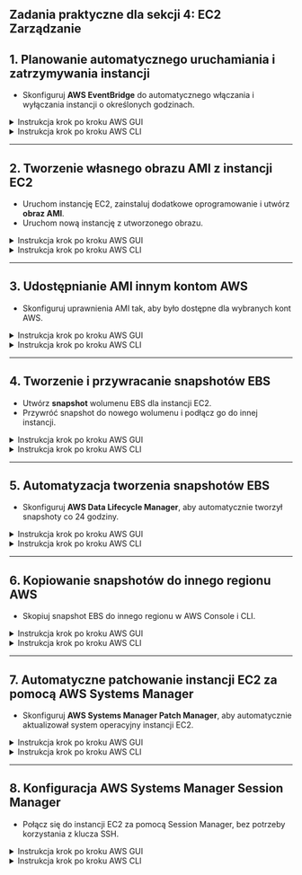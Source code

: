 ## **Zadania praktyczne dla sekcji 4: EC2 Zarządzanie** 

## **1. Planowanie automatycznego uruchamiania i zatrzymywania instancji**  
- Skonfiguruj **AWS EventBridge** do automatycznego włączania i wyłączania instancji o określonych godzinach.

<details>
    <summary>Instrukcja krok po kroku AWS GUI</summary>

### **1. Tworzenie reguły EventBridge do automatycznego uruchamiania instancji**  
1. Przejdź do **AWS Management Console** → **EventBridge**.  
2. Kliknij **Rules** → **Create rule**.  
3. Wpisz **Rule name**: `StartEC2Instances`.  
4. W sekcji **Event source** wybierz **Schedule**.  
5. Wybierz **Cron expression** i ustaw harmonogram:  
   - Przykład: `0 7 * * ? *` → codziennie o **07:00 UTC**.  
6. W sekcji **Target** kliknij **EC2**.  
7. Wybierz **Action** → **StartInstances**.  
8. Wybierz instancję EC2 do uruchomienia.  
9. Kliknij **Create rule**.  

📌 **Instancja EC2 będzie automatycznie uruchamiana o 07:00 UTC!** 🎉  

---

### **2. Tworzenie reguły EventBridge do automatycznego zatrzymywania instancji**  
1. Wróć do **AWS EventBridge** → **Rules** → **Create rule**.  
2. Wpisz **Rule name**: `StopEC2Instances`.  
3. W sekcji **Event source** wybierz **Schedule**.  
4. Wybierz **Cron expression** i ustaw harmonogram:  
   - Przykład: `0 19 * * ? *` → codziennie o **19:00 UTC**.  
5. W sekcji **Target** kliknij **EC2**.  
6. Wybierz **Action** → **StopInstances**.  
7. Wybierz instancję EC2 do zatrzymania.  
8. Kliknij **Create rule**.  

📌 **Instancja EC2 będzie automatycznie zatrzymywana o 19:00 UTC!** 🎉  
</details>

<details>
    <summary>Instrukcja krok po kroku AWS CLI</summary>

### **1. Tworzenie reguły EventBridge do uruchamiania instancji**  
```sh
aws events put-rule \
    --name "StartEC2Instances" \
    --schedule-expression "cron(0 7 * * ? *)"
```
📌 **Reguła uruchomi się codziennie o 07:00 UTC.**  

Dodanie instancji EC2 jako celu reguły:  
```sh
aws events put-targets \
    --rule "StartEC2Instances" \
    --targets "Id"="1","Arn"="arn:aws:ec2:us-east-1:123456789012:instance/i-0123456789abcdef0"
```

Przyznanie EventBridge uprawnień do uruchamiania instancji:  
```sh
aws iam put-role-policy \
    --role-name "AWSServiceRoleForEC2ScheduledEvents" \
    --policy-name "StartEC2Policy" \
    --policy-document '{
        "Version": "2012-10-17",
        "Statement": [
            {
                "Effect": "Allow",
                "Action": "ec2:StartInstances",
                "Resource": "arn:aws:ec2:us-east-1:123456789012:instance/i-0123456789abcdef0"
            }
        ]
    }'
```

---

### **2. Tworzenie reguły EventBridge do zatrzymywania instancji**  
```sh
aws events put-rule \
    --name "StopEC2Instances" \
    --schedule-expression "cron(0 19 * * ? *)"
```
📌 **Reguła zatrzyma instancję codziennie o 19:00 UTC.**  

Dodanie instancji EC2 jako celu reguły:  
```sh
aws events put-targets \
    --rule "StopEC2Instances" \
    --targets "Id"="1","Arn"="arn:aws:ec2:us-east-1:123456789012:instance/i-0123456789abcdef0"
```

Przyznanie EventBridge uprawnień do zatrzymywania instancji:  
```sh
aws iam put-role-policy \
    --role-name "AWSServiceRoleForEC2ScheduledEvents" \
    --policy-name "StopEC2Policy" \
    --policy-document '{
        "Version": "2012-10-17",
        "Statement": [
            {
                "Effect": "Allow",
                "Action": "ec2:StopInstances",
                "Resource": "arn:aws:ec2:us-east-1:123456789012:instance/i-0123456789abcdef0"
            }
        ]
    }'
```
</details>

---

## **2. Tworzenie własnego obrazu AMI z instancji EC2**  
- Uruchom instancję EC2, zainstaluj dodatkowe oprogramowanie i utwórz **obraz AMI**.  
- Uruchom nową instancję z utworzonego obrazu.  

<details>
    <summary>Instrukcja krok po kroku AWS GUI</summary>

### **1. Przygotowanie instancji EC2 przed utworzeniem AMI**  
1. Przejdź do **AWS Management Console** → **EC2**.  
2. Wybierz instancję, którą chcesz sklonować do obrazu AMI.  
3. (Opcjonalnie) Jeśli chcesz uwzględnić najnowsze zmiany, uruchom w terminalu:  
   ```sh
   sudo yum update -y  # Dla Amazon Linux / RHEL
   sudo apt update -y  # Dla Ubuntu / Debian
   ```
4. (Opcjonalnie) Uruchom ponownie instancję, aby zastosować zmiany:  
   ```sh
   sudo reboot
   ```

---

### **2. Tworzenie obrazu AMI**  
1. Przejdź do **AWS EC2** → **Instances**.  
2. Wybierz instancję, którą chcesz sklonować.  
3. Kliknij **Actions** → **Image and templates** → **Create Image**.  
4. Wpisz **Image name**, np. `MyCustomAMI`.  
5. (Opcjonalnie) Dodaj opis obrazu.  
6. Wybierz **No reboot**, jeśli nie chcesz restartować instancji.  
7. Kliknij **Create Image**.  

📌 **AWS rozpocznie tworzenie obrazu AMI. Proces ten może potrwać kilka minut.**  

---

### **3. Sprawdzenie gotowego obrazu AMI**  
1. Przejdź do **AWS EC2** → **Images** → **AMIs**.  
2. Znajdź utworzony obraz `MyCustomAMI`.  
3. Po zakończeniu procesu status zmieni się na **Available**.  

📌 **Teraz możesz użyć AMI do tworzenia nowych instancji EC2!** 🎉  

</details>

<details>
    <summary>Instrukcja krok po kroku AWS CLI</summary>

### **1. Pobranie ID instancji EC2**  
```sh
aws ec2 describe-instances --query "Reservations[*].Instances[*].InstanceId" --output text
```
Załóżmy, że ID instancji to `i-0123456789abcdef0`.

---

### **2. Tworzenie obrazu AMI z instancji EC2**  
```sh
aws ec2 create-image \
    --instance-id i-0123456789abcdef0 \
    --name "MyCustomAMI" \
    --description "Custom AMI created from instance i-0123456789abcdef0" \
    --no-reboot
```
📌 **Dodaj `--no-reboot`, jeśli nie chcesz restartować instancji podczas tworzenia obrazu.**  

---

### **3. Sprawdzenie statusu obrazu AMI**  
```sh
aws ec2 describe-images --owners self --query "Images[*].[ImageId,State,Name]" --output table
```
📌 **Kiedy `State` zmieni się na `available`, AMI jest gotowe do użycia!** 🎉  

---

### **4. Tworzenie nowej instancji EC2 z obrazu AMI**  
Po utworzeniu AMI możesz z niego uruchomić nową instancję:  
```sh
aws ec2 run-instances \
    --image-id ami-0123456789abcdef0 \
    --count 1 \
    --instance-type t2.micro \
    --key-name my-key \
    --security-groups my-security-group
```
📌 **Podmień `ami-0123456789abcdef0` na ID swojego AMI.**  

</details>

---

## **3. Udostępnianie AMI innym kontom AWS**  
- Skonfiguruj uprawnienia AMI tak, aby było dostępne dla wybranych kont AWS.  

<details>
    <summary>Instrukcja krok po kroku AWS GUI</summary>

### **1. Znalezienie utworzonego obrazu AMI**  
1. Przejdź do **AWS Management Console** → **EC2**.  
2. W lewym menu kliknij **AMIs** (Images).  
3. Znajdź obraz AMI, który chcesz udostępnić.  
4. Zaznacz obraz i kliknij **Actions** → **Modify Image Permissions**.  

---

### **2. Udostępnienie AMI innemu kontu AWS**  
1. W sekcji **Image Permissions** wybierz **Private**.  
2. W polu **Account ID** wpisz identyfikator konta AWS, któremu chcesz udostępnić obraz.  
3. Kliknij **Add Permission**.  
4. Kliknij **Save Changes**.  

📌 **Teraz AMI jest dostępne dla innego konta AWS!** 🎉  

---

### **3. Udostępnienie powiązanych snapshotów (jeśli AMI korzysta z EBS)**  
Jeśli obraz AMI używa wolumenów **EBS**, musisz również udostępnić powiązany snapshot:  
1. Przejdź do **AWS EC2** → **Snapshots**.  
2. Znajdź snapshot powiązany z AMI.  
3. Kliknij **Modify Permissions**.  
4. Dodaj identyfikator konta AWS i kliknij **Save Changes**.  

📌 **Teraz inne konto może korzystać zarówno z AMI, jak i z jego snapshotu!**  

</details>

<details>
    <summary>Instrukcja krok po kroku AWS CLI</summary>

### **1. Pobranie listy dostępnych AMI**  
```sh
aws ec2 describe-images --owners self --query "Images[*].[ImageId,Name]" --output table
```
Załóżmy, że AMI ma ID: `ami-0123456789abcdef0`.

---

### **2. Udostępnienie AMI innemu kontu AWS**  
```sh
aws ec2 modify-image-attribute \
    --image-id ami-0123456789abcdef0 \
    --launch-permission "Add=[{UserId='111122223333'}]"
```
📌 **Zmień `111122223333` na ID konta, któremu chcesz udostępnić obraz.**  

---

### **3. Udostępnienie powiązanego snapshotu (jeśli AMI używa EBS)**  
📌 Najpierw znajdź snapshot powiązany z AMI:  
```sh
aws ec2 describe-images --image-ids ami-0123456789abcdef0 \
    --query "Images[*].BlockDeviceMappings[*].Ebs.SnapshotId"
```
Załóżmy, że snapshot ma ID: `snap-0123456789abcdef0`.

📌 Udostępnij snapshot innemu kontu AWS:  
```sh
aws ec2 modify-snapshot-attribute \
    --snapshot-id snap-0123456789abcdef0 \
    --attribute createVolumePermission \
    --operation-type add \
    --user-ids 111122223333
```

📌 **Teraz inne konto może używać AMI oraz jego snapshotu!** 🎉  

---

### **4. Sprawdzenie, czy AMI zostało poprawnie udostępnione**  
```sh
aws ec2 describe-image-attribute \
    --image-id ami-0123456789abcdef0 \
    --attribute launchPermission
```
📌 **Powinieneś zobaczyć ID konta, któremu udostępniono AMI.**  

</details>

---

## **4. Tworzenie i przywracanie snapshotów EBS**  
- Utwórz **snapshot** wolumenu EBS dla instancji EC2.  
- Przywróć snapshot do nowego wolumenu i podłącz go do innej instancji.  

<details>
    <summary>Instrukcja krok po kroku AWS GUI</summary>

### **1. Tworzenie snapshotu EBS**  
1. Przejdź do **AWS Management Console** → **EC2**.  
2. W lewym menu kliknij **Volumes**.  
3. Wybierz wolumen powiązany z Twoją instancją EC2.  
4. Kliknij **Actions** → **Create snapshot**.  
5. Wpisz **Description**, np. `Backup for EC2 Instance`.  
6. Kliknij **Create snapshot**.  

📌 **AWS rozpocznie tworzenie snapshotu, co może potrwać kilka minut.** 🎉  

---

### **2. Sprawdzenie statusu snapshotu**  
1. Przejdź do **AWS EC2** → **Snapshots**.  
2. Znajdź utworzony snapshot – status powinien zmienić się na **Completed**.  

---

### **3. Tworzenie nowego wolumenu EBS z istniejącego snapshotu**  
1. Przejdź do **AWS EC2** → **Snapshots**.  
2. Zaznacz snapshot i kliknij **Actions** → **Create Volume**.  
3. Wybierz ten sam **region** co instancja EC2.  
4. Wybierz **typ wolumenu** (np. **gp3** dla SSD).  
5. Kliknij **Create Volume**.  

📌 **Wolumen EBS został utworzony na podstawie snapshotu!** 🎉  

---

### **4. Podłączenie nowego wolumenu do instancji EC2**  
1. Przejdź do **AWS EC2** → **Volumes**.  
2. Zaznacz nowy wolumen i kliknij **Actions** → **Attach Volume**.  
3. Wybierz instancję EC2 i nazwę urządzenia (np. `/dev/sdf`).  
4. Kliknij **Attach**.  

📌 **Teraz instancja EC2 ma dostęp do nowego wolumenu!**  

</details>

<details>
    <summary>Instrukcja krok po kroku AWS CLI</summary>

### **1. Tworzenie snapshotu EBS**  
📌 Pobierz **ID wolumenu**, który chcesz zbackupować:  
```sh
aws ec2 describe-volumes --query "Volumes[*].[VolumeId,Size,State]" --output table
```
Załóżmy, że wolumen ma ID: `vol-0123456789abcdef0`.  

📌 Utwórz snapshot:  
```sh
aws ec2 create-snapshot --volume-id vol-0123456789abcdef0 --description "Backup for EC2 Instance"
```

---

### **2. Sprawdzenie statusu snapshotu**  
```sh
aws ec2 describe-snapshots --query "Snapshots[*].[SnapshotId,State,StartTime]" --output table
```
📌 **Gdy `State` zmieni się na `completed`, snapshot jest gotowy.**  

---

### **3. Tworzenie nowego wolumenu EBS ze snapshotu**  
📌 Pobierz **ID snapshotu**:  
```sh
aws ec2 describe-snapshots --query "Snapshots[*].[SnapshotId]" --output text
```
Załóżmy, że snapshot ma ID: `snap-0123456789abcdef0`.  

📌 Utwórz nowy wolumen w tym samym regionie:  
```sh
aws ec2 create-volume --snapshot-id snap-0123456789abcdef0 --availability-zone us-east-1a --volume-type gp3
```
📌 **Zmień `us-east-1a` na strefę, w której działa Twoja instancja.**  

---

### **4. Podłączenie wolumenu do instancji EC2**  
📌 Pobierz **ID instancji EC2**, do której chcesz podłączyć nowy wolumen:  
```sh
aws ec2 describe-instances --query "Reservations[*].Instances[*].InstanceId" --output text
```
Załóżmy, że instancja ma ID: `i-0123456789abcdef0`.  

📌 Podłącz nowy wolumen do instancji EC2:  
```sh
aws ec2 attach-volume --volume-id vol-0123456789abcdef0 --instance-id i-0123456789abcdef0 --device /dev/sdf
```

📌 **Instancja EC2 ma teraz dostęp do nowego wolumenu EBS opartego na snapshotcie!** 🎉  

</details>

---

## **5. Automatyzacja tworzenia snapshotów EBS**  
- Skonfiguruj **AWS Data Lifecycle Manager**, aby automatycznie tworzył snapshoty co 24 godziny.  

<details>
    <summary>Instrukcja krok po kroku AWS GUI</summary>

### **1. Tworzenie polityki automatycznego tworzenia snapshotów**  
1. Przejdź do **AWS Management Console** → **EC2**.  
2. W lewym menu wybierz **Lifecycle Manager** (w sekcji Elastic Block Store).  
3. Kliknij **Create lifecycle policy**.  
4. Wybierz **Policy type**: **EBS Snapshot Policy**.  
5. Kliknij **Next**.  

---

### **2. Konfiguracja reguł tworzenia snapshotów**  
1. **Target resources**:  
   - Wybierz **Instance or Volume tags** i dodaj tag, np.  
     - **Key**: `Backup`  
     - **Value**: `Daily`  
   - Snapshoty będą tworzone dla wolumenów EBS z tym tagiem.  
2. **Schedule**:  
   - Wpisz **Policy Name**: `Daily-EBS-Snapshots`.  
   - Wybierz **Frequency**: `Every 24 hours`.  
   - Wybierz **Start Time**: np. `02:00 UTC`.  
   - Określ liczbę snapshotów do zachowania, np. **7** (stare snapshoty będą automatycznie usuwane).  
3. **IAM Permissions**:  
   - System automatycznie przypisze wymagane uprawnienia.  
4. Kliknij **Create Policy**.  

📌 **Teraz AWS DLM będzie automatycznie tworzył snapshoty EBS co 24 godziny!** 🎉  

</details>

<details>
    <summary>Instrukcja krok po kroku AWS CLI</summary>

### **1. Tworzenie polityki Data Lifecycle Manager (DLM)**  
```sh
aws dlm create-lifecycle-policy \
    --execution-role-arn arn:aws:iam::123456789012:role/AWSDataLifecycleManagerDefaultRole \
    --description "Daily snapshot policy for EBS volumes" \
    --state ENABLED \
    --policy-details '{
        "ResourceTypes": ["VOLUME"],
        "TargetTags": [{"Key": "Backup", "Value": "Daily"}],
        "Schedules": [{
            "Name": "Daily EBS Snapshots",
            "TagsToAdd": [{"Key": "SnapshotType", "Value": "Automated"}],
            "CreateRule": {"Interval": 24, "IntervalUnit": "HOURS", "Times": ["02:00"]},
            "RetainRule": {"Count": 7}
        }]
    }'
```
📌 **Zmień `123456789012` na swój numer konta AWS.**  

---

### **2. Sprawdzenie statusu polityki**  
```sh
aws dlm get-lifecycle-policies
```
📌 **Wynik powinien pokazać politykę z `State: ENABLED`.**  

---

### **3. Dodanie tagu do wolumenu EBS, aby polityka działała**  
📌 Pobierz **ID wolumenu**, który chcesz objąć polityką:  
```sh
aws ec2 describe-volumes --query "Volumes[*].[VolumeId]" --output text
```
Załóżmy, że wolumen ma ID: `vol-0123456789abcdef0`.  

📌 Dodaj tag `Backup: Daily`:  
```sh
aws ec2 create-tags --resources vol-0123456789abcdef0 --tags Key=Backup,Value=Daily
```

📌 **Teraz AWS DLM automatycznie tworzy snapshoty dla wolumenów oznaczonych tagiem `Backup: Daily`.** 🎉  

---

### **4. Sprawdzenie utworzonych snapshotów**  
```sh
aws ec2 describe-snapshots --owner-id 123456789012 --query "Snapshots[*].[SnapshotId,StartTime]" --output table
```
📌 **Jeśli snapshoty są tworzone zgodnie z harmonogramem, polityka działa poprawnie!**  

</details>

---

## **6. Kopiowanie snapshotów do innego regionu AWS**  
- Skopiuj snapshot EBS do innego regionu w AWS Console i CLI.  

<details>
    <summary>Instrukcja krok po kroku AWS GUI</summary>

### **1. Znalezienie snapshotu do skopiowania**
1. Przejdź do **AWS Management Console** → **EC2**.  
2. W lewym menu kliknij **Snapshots**.  
3. Znajdź snapshot, który chcesz skopiować, i zaznacz go.  
4. Kliknij **Actions** → **Copy Snapshot**.  

---

### **2. Konfiguracja kopiowania snapshotu**
1. W polu **Destination region** wybierz region docelowy (np. `us-west-2`).  
2. Wpisz **Description**, np. `Copy of snapshot for backup`.  
3. (Opcjonalnie) Wybierz **Encryption**:  
   - Jeśli snapshot był zaszyfrowany, zostanie skopiowany z tą samą konfiguracją.  
   - Jeśli snapshot nie był zaszyfrowany, możesz wybrać nowy klucz KMS.  
4. Kliknij **Copy Snapshot**.  

📌 **AWS rozpocznie kopiowanie snapshotu. Może to potrwać kilka minut, w zależności od jego rozmiaru.** 🎉  

---

### **3. Sprawdzenie skopiowanego snapshotu**
1. Zmień region w prawym górnym rogu na region docelowy (`us-west-2`).  
2. Przejdź do **EC2** → **Snapshots**.  
3. Znajdź nowo skopiowany snapshot – powinien mieć status **completed**.  

📌 **Snapshot został pomyślnie skopiowany do nowego regionu!** 🎉  

</details>

<details>
    <summary>Instrukcja krok po kroku AWS CLI</summary>

### **1. Pobranie listy snapshotów w regionie źródłowym**  
```sh
aws ec2 describe-snapshots --owner-id 123456789012 --region us-east-1 \
    --query "Snapshots[*].[SnapshotId,StartTime]" --output table
```
📌 **Zmień `123456789012` na swój numer konta AWS.**  

Załóżmy, że snapshot do skopiowania ma ID: `snap-0123456789abcdef0`.

---

### **2. Kopiowanie snapshotu do nowego regionu**  
```sh
aws ec2 copy-snapshot \
    --source-region us-east-1 \
    --source-snapshot-id snap-0123456789abcdef0 \
    --destination-region us-west-2 \
    --description "Backup copy of snapshot snap-0123456789abcdef0"
```
📌 **Zmień `us-east-1` i `us-west-2` na odpowiednie regiony.**  

---

### **3. Sprawdzenie statusu kopiowanego snapshotu**  
```sh
aws ec2 describe-snapshots --owner-id 123456789012 --region us-west-2 \
    --query "Snapshots[*].[SnapshotId,State,StartTime]" --output table
```
📌 **Gdy `State` zmieni się na `completed`, snapshot jest gotowy do użycia w nowym regionie!** 🎉  

---

### **4. Tworzenie wolumenu EBS z nowego snapshotu w regionie docelowym**  
```sh
aws ec2 create-volume \
    --snapshot-id snap-0123456789abcdef0 \
    --availability-zone us-west-2a \
    --volume-type gp3 \
    --region us-west-2
```
📌 **Zmień `snap-0123456789abcdef0` na ID skopiowanego snapshotu i `us-west-2a` na odpowiednią strefę dostępności.**  
</details>

---

## **7. Automatyczne patchowanie instancji EC2 za pomocą AWS Systems Manager**  
- Skonfiguruj **AWS Systems Manager Patch Manager**, aby automatycznie aktualizował system operacyjny instancji EC2.  

<details>
    <summary>Instrukcja krok po kroku AWS GUI</summary>

### **1. Konfiguracja AWS Systems Manager na instancji EC2**
1. Przejdź do **AWS Management Console** → **EC2**.  
2. Wybierz instancję EC2 i przejdź do zakładki **Permissions**.  
3. Upewnij się, że instancja ma rolę IAM z polityką **AmazonSSMManagedInstanceCore**:  
   - Jeśli nie ma, utwórz nową rolę IAM dla EC2 i dodaj ją do instancji.  

---

### **2. Tworzenie polityki aktualizacji w AWS Systems Manager**
1. Przejdź do **AWS Systems Manager** → **Patch Manager**.  
2. Kliknij **Configure patch policies**.  
3. Wybierz opcję **Create patch policy**.  
4. W sekcji **Targets** wybierz instancje do aktualizacji (np. wszystkie z określonym tagiem).  
5. Wybierz **Operating System**:  
   - **Amazon Linux 2**, **Ubuntu**, **Windows**, itp.  
6. W sekcji **Patch classification** wybierz:  
   - `Security updates` (dla bezpieczeństwa)  
   - `Critical updates` (dla ważnych poprawek)  
7. Wybierz harmonogram (np. co tydzień, w soboty o 02:00 UTC).  
8. Kliknij **Create**.  

📌 **AWS Systems Manager będzie teraz automatycznie aktualizować instancje EC2!** 🎉  

</details>

<details>
    <summary>Instrukcja krok po kroku AWS CLI</summary>

### **1. Dodanie roli IAM do instancji EC2**
📌 Sprawdź, czy instancja EC2 ma odpowiednią rolę:  
```sh
aws ec2 describe-instances \
    --query "Reservations[*].Instances[*].[InstanceId,IamInstanceProfile.Arn]" --output table
```
📌 Jeśli brak roli IAM, utwórz ją:  
```sh
aws iam create-role --role-name SSM-EC2-Role \
    --assume-role-policy-document '{
        "Version": "2012-10-17",
        "Statement": [
            {
                "Effect": "Allow",
                "Principal": { "Service": "ec2.amazonaws.com" },
                "Action": "sts:AssumeRole"
            }
        ]
    }'
```
📌 Przypisz politykę **AmazonSSMManagedInstanceCore** do roli:  
```sh
aws iam attach-role-policy \
    --role-name SSM-EC2-Role \
    --policy-arn arn:aws:iam::aws:policy/AmazonSSMManagedInstanceCore
```
📌 Przypisz rolę IAM do instancji EC2:  
```sh
aws ec2 associate-iam-instance-profile \
    --instance-id i-0123456789abcdef0 \
    --iam-instance-profile Name=SSM-EC2-Role
```

---

### **2. Tworzenie polityki aktualizacji w Systems Manager**
📌 Utwórz politykę Patch Manager dla Amazon Linux 2:  
```sh
aws ssm create-patch-baseline \
    --name "SecurityUpdates" \
    --operating-system AMAZON_LINUX_2 \
    --approval-rules "PatchRules=[{PatchFilterGroup={PatchFilters=[{Key='CLASSIFICATION',Values=['Security']}]},ApproveAfterDays=0}]"
```
📌 **Zmień `AMAZON_LINUX_2` na odpowiedni system operacyjny, jeśli używasz innego.**  

---

### **3. Przypisanie polityki do instancji EC2**  
📌 Pobierz **ID polityki** Patch Manager:  
```sh
aws ssm describe-patch-baselines --query "BaselineIdentities[*].[BaselineId,Name]" --output table
```
📌 Przypisz politykę do instancji:  
```sh
aws ssm register-patch-baseline-for-patch-group \
    --baseline-id pb-0123456789abcdef0 \
    --patch-group "Production"
```

---

### **4. Wymuszenie aktualizacji systemu operacyjnego**
📌 Uruchom proces aktualizacji:  
```sh
aws ssm send-command \
    --document-name "AWS-RunPatchBaseline" \
    --targets "Key=tag:Environment,Values=Production" \
    --parameters "Operation=Install"
```

---

### **5. Sprawdzenie statusu aktualizacji**  
📌 Monitorowanie statusu aktualizacji:  
```sh
aws ssm list-command-invocations \
    --query "CommandInvocations[*].[CommandId,InstanceId,Status]" --output table
```
📌 **Gdy `Status` zmieni się na `Success`, aktualizacja została zakończona!** 🎉  
</details>

---

## **8. Konfiguracja AWS Systems Manager Session Manager**  
- Połącz się do instancji EC2 za pomocą Session Manager, bez potrzeby korzystania z klucza SSH.  

<details>
    <summary>Instrukcja krok po kroku AWS GUI</summary>

### **1. Upewnienie się, że instancja EC2 ma odpowiednią rolę IAM**  
1. Przejdź do **AWS Management Console** → **EC2**.  
2. Wybierz swoją instancję EC2 i przejdź do zakładki **Security**.  
3. Sprawdź, czy instancja ma przypisaną rolę IAM.  
4. Jeśli brak roli IAM, utwórz nową rolę:  
   - Przejdź do **AWS IAM** → **Roles** → **Create role**.  
   - Wybierz **AWS service** → **EC2**.  
   - Wyszukaj i dodaj politykę: **AmazonSSMManagedInstanceCore**.  
   - Nazwij rolę np. `SSM-Session-Manager-Role` i kliknij **Create role**.  
   - Wróć do EC2 → **Modify IAM role** i przypisz nowo utworzoną rolę do instancji.  

📌 **Teraz instancja EC2 ma uprawnienia do korzystania z Systems Manager!** 🎉  

---

### **2. Włączenie AWS Systems Manager Agent na instancji**  
📌 Jeśli korzystasz z **Amazon Linux 2** lub **Ubuntu**, agent jest domyślnie zainstalowany. Sprawdź jego status:  
1. Połącz się do instancji (jeśli masz dostęp SSH).  
2. Uruchom polecenie:  
   ```sh
   sudo systemctl status amazon-ssm-agent
   ```
3. Jeśli agent nie jest uruchomiony, uruchom go:  
   ```sh
   sudo systemctl start amazon-ssm-agent
   ```
4. Jeśli nie masz zainstalowanego agenta, zainstaluj go:  
   ```sh
   sudo yum install -y amazon-ssm-agent  # Amazon Linux / RHEL
   sudo apt install -y amazon-ssm-agent  # Ubuntu / Debian
   ```

📌 **Agent SSM jest teraz gotowy do obsługi Session Managera!** 🎉  

---

### **3. Połączenie z instancją EC2 przez Session Manager**  
1. Przejdź do **AWS Systems Manager** → **Session Manager**.  
2. Kliknij **Start Session**.  
3. Wybierz swoją instancję EC2 i kliknij **Start Session**.  
4. Otworzy się terminal w przeglądarce, gdzie możesz zarządzać instancją.  

📌 **Teraz możesz zarządzać instancją EC2 bez SSH!** 🎉  

</details>

<details>
    <summary>Instrukcja krok po kroku AWS CLI</summary>

### **1. Sprawdzenie, czy instancja EC2 ma przypisaną rolę IAM**  
```sh
aws ec2 describe-instances \
    --query "Reservations[*].Instances[*].[InstanceId,IamInstanceProfile.Arn]" --output table
```
📌 **Jeśli instancja nie ma przypisanej roli IAM, wykonaj następne kroki, aby dodać rolę.**  

---

### **2. Tworzenie roli IAM dla Session Manager**  
📌 Utwórz rolę IAM dla EC2:  
```sh
aws iam create-role --role-name SSM-Session-Manager-Role \
    --assume-role-policy-document '{
        "Version": "2012-10-17",
        "Statement": [
            {
                "Effect": "Allow",
                "Principal": { "Service": "ec2.amazonaws.com" },
                "Action": "sts:AssumeRole"
            }
        ]
    }'
```
📌 Dodaj uprawnienia **AmazonSSMManagedInstanceCore** do roli:  
```sh
aws iam attach-role-policy \
    --role-name SSM-Session-Manager-Role \
    --policy-arn arn:aws:iam::aws:policy/AmazonSSMManagedInstanceCore
```
📌 Przypisz rolę do instancji EC2:  
```sh
aws ec2 associate-iam-instance-profile \
    --instance-id i-0123456789abcdef0 \
    --iam-instance-profile Name=SSM-Session-Manager-Role
```

---

### **3. Połączenie do instancji EC2 przez Session Manager w CLI**  
📌 Aby połączyć się do instancji EC2 przez AWS CLI:  
```sh
aws ssm start-session --target i-0123456789abcdef0
```
📌 **Teraz możesz zarządzać instancją bez SSH!** 🎉  

---

### **4. Sprawdzenie aktywnych sesji w Session Manager**  
```sh
aws ssm describe-sessions --state Active
```

📌 **Zobaczysz listę aktywnych sesji dla swojej instancji EC2.**  

---

### **5. Zakończenie sesji Session Manager**  
📌 Aby zakończyć sesję, użyj:  
```sh
aws ssm terminate-session --session-id session-0a1b2c3d4e5f6g7h8
```

📌 **Teraz sesja została zamknięta!** 🎉  

</details>
